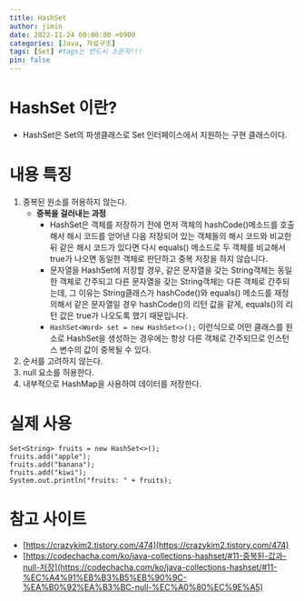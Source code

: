 ```yaml
---
title: HashSet
author: jimin
date: 2022-11-24 00:00:00 +0900
categories: [Java, 자료구조]
tags: [Set] #tags는 반드시 소문자!!!
pin: false
---
```


# HashSet 이란?

- HashSet은 Set의 파생클래스로 Set 인터페이스에서 지원하는 구현 클래스이다.

# 내용 특징

1. 중복된 원소를 허용하지 않는다.  
    - **중복을 걸러내는 과정**
        - HashSet은 객체를 저장하기 전에 먼저 객체의 hashCode()메소드를 호출해서 해시 코드를 얻어낸 다음 저장되어 있는 객체들의 해시 코드와 비교한 뒤 같은 해시 코드가 있다면 다시 equals() 메소드로 두 객체를 비교해서 true가 나오면 동일한 객체로 판단하고 중복 저장을 하지 않습니다.
        - 문자열을 HashSet에 저장할 경우, 같은 문자열을 갖는 String객체는 동일한 객체로 간주되고 다른 문자열을 갖는 String객체는 다른 객체로 간주되는데, 그 이유는 String클래스가 hashCode()와 equals() 메소드를 재정의해서 같은 문자열일 경우 hashCode()의 리턴 값을 같게, equals()의 리턴 값은 true가 나오도록 했기 때문입니다.
        - `HashSet<Word> set = new HashSet<>();`
        이런식으로 어떤 클래스를 원소로 HashSet을 생성하는 경우에는 항상 다른 객체로 간주되므로 인스턴스 변수의 값이 중복될 수 있다.
2. 순서를 고려하지 않는다.
3. null 요소를 허용한다.
4. 내부적으로 HashMap을 사용하여 데이터를 저장한다.

# 실제 사용

```
Set<String> fruits = new HashSet<>();
fruits.add("apple");
fruits.add("banana");
fruits.add("kiwi");
System.out.println("fruits: " + fruits);
```

# 참고 사이트

- [https://crazykim2.tistory.com/474](https://crazykim2.tistory.com/474)
- [https://codechacha.com/ko/java-collections-hashset/#11-중복된-값과-null-저장](https://codechacha.com/ko/java-collections-hashset/#11-%EC%A4%91%EB%B3%B5%EB%90%9C-%EA%B0%92%EA%B3%BC-null-%EC%A0%80%EC%9E%A5)
